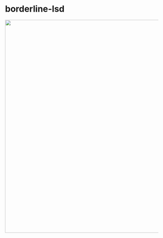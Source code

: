 # borderline-lsd

 <img src="https://imgs.search.brave.com/phWLSVjODdLbJvlBdr3LFuDC7vSjkKXuZc7NAfvxjkU/rs:fit:860:0:0:0/g:ce/aHR0cHM6Ly9naWZk/Yi5jb20vaW1hZ2Vz/L2hpZ2gvaHlwbm9z/aXMtY3JlZXB5LWth/YS1zbmFrZS10aGUt/anVuZ2xlLWJvb2st/MmtpaXhpNHFzNGR0/bGlidy5naWY.gif" width="700"/>